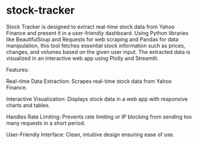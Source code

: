 # stock-tracker

Stock Tracker is designed to extract real-time stock data from Yahoo Finance and present it in a user-friendly dashboard. Using Python libraries like BeautifulSoup and Requests for web scraping and Pandas for data manipulation, this tool fetches essential stock information such as prices, changes, and volumes based on the given user input. The extracted data is visualized in an interactive web app using Plotly and Streamlit.

Features:

Real-time Data Extraction: Scrapes real-time stock data from Yahoo Finance.

Interactive Visualization: Displays stock data in a web app with responsive charts and tables.

Handles Rate Limiting: Prevents rate limiting or IP blocking from sending too many requests in a short period.

User-Friendly Interface: Clean, intuitive design ensuring ease of use.

